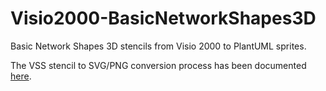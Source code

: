 # Visio2000-BasicNetworkShapes3D
 Basic Network Shapes 3D stencils from Visio 2000 to PlantUML sprites.

 The VSS stencil to SVG/PNG conversion process has been documented [here](https://translate.google.com/translate?sl=pt&tl=en&hl=pt-BR&u=https://eduardomozartdeoliveira.wordpress.com/2023/01/30/instalacao-do-libvisio2svg-no-macos/).
